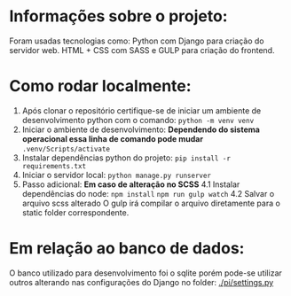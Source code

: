 # Informações sobre o projeto:
Foram usadas tecnologias como: Python com Django para criação do servidor web.
HTML + CSS com SASS e GULP para criação do frontend.

# Como rodar localmente:
1. Após clonar o repositório certifique-se de iniciar um ambiente de desenvolvimento python com o comando:
`python -m venv venv`
2. Iniciar o ambiente de desenvolvimento:
**Dependendo do sistema operacional essa linha de comando pode mudar**
`.venv/Scripts/activate`
2. Instalar dependências python do projeto:
`pip install -r requirements.txt`
3. Iniciar o servidor local:
`python manage.py runserver`
4. Passo adicional: **Em caso de alteração no SCSS**
4.1 Instalar dependências do node:
`npm install`
`npm run gulp watch`
4.2 Salvar o arquivo scss alterado
O gulp irá compilar o arquivo diretamente para o static folder correspondente.

# Em relação ao banco de dados:
O banco utilizado para desenvolvimento foi o sqlite porém pode-se utilizar outros alterando nas configurações do Django no folder: [./pi/settings.py](https://github.com/nevidomyyb/faculdade_3periodo/blob/main/projeto_integrador/pi/settings.py)
